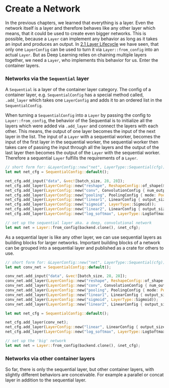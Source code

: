 # Create a Network

In the previous chapters, we learned that everything is a layer. Even the network
itself is a layer and therefore behaves like any other layer which means,
that it could be used to create even bigger networks. This is possible, because
a `Layer` can implement any behavior as long as it takes an input and produces
an output. In [2.1 Layer Lifecycle](./layer-lifecycle.html)
we have seen, that only one `LayerConfig` can be used to turn it via
`Layer::from_config` into an actual `Layer`. But as Deep Learning relies on
chaining multiple layers together, we need a `Layer`, who implements this
behavior for us. Enter the container layers.

### Networks via the `Sequential` layer

A `Sequential` is a layer of the container layer category. The config of a
container layer, e.g. `SequentialConfig` has a special method called,
`.add_layer` which takes one `LayerConfig` and adds it to an ordered list in the
`SequentialConfig`.

When turning a `SequentialConfig` into a `Layer` by passing the config to
`Layer::from_config`, the behavior of the Sequential is to initialize all the
layers which were added via `.add_layer` and connect the layers with each other.
This means, the output of one layer becomes the input of the next layer in the
list. The input of a `Layer` with a sequential worker, becomes the input of the
first layer in the sequential worker, the sequential worker then takes care
of passing the input through all the layers and the output of the last layer
then becomes the output of the `Layer` with the sequential worker. Therefore
a sequential `Layer` fulfills the requirements of a `Layer`.

```rust
// short form for: &LayerConfig::new("net", LayerType::Sequential(cfg))
let mut net_cfg = SequentialConfig::default();

net_cfg.add_input("data", &vec![batch_size, 28, 28]);
net_cfg.add_layer(LayerConfig::new("reshape", ReshapeConfig::of_shape(&vec![batch_size, 1, 28, 28])));
net_cfg.add_layer(LayerConfig::new("conv", ConvolutionConfig { num_output: 20, filter_shape: vec![5], stride: vec![1], padding: vec![0] }));
net_cfg.add_layer(LayerConfig::new("pooling", PoolingConfig { mode: PoolingMode::Max, filter_shape: vec![2], stride: vec![2], padding: vec![0] }));
net_cfg.add_layer(LayerConfig::new("linear1", LinearConfig { output_size: 500 }));
net_cfg.add_layer(LayerConfig::new("sigmoid", LayerType::Sigmoid));
net_cfg.add_layer(LayerConfig::new("linear2", LinearConfig { output_size: 10 }));
net_cfg.add_layer(LayerConfig::new("log_softmax", LayerType::LogSoftmax));

// set up the sequential layer aka. a deep, convolutional network
let mut net = Layer::from_config(backend.clone(), &net_cfg);
```

As a sequential layer is like any other layer, we can use sequential layers as
building blocks for larger networks. Important building blocks of a network can
be grouped into a sequential layer and published as a crate for others to use.

```rust
// short form for: &LayerConfig::new("net", LayerType::Sequential(cfg))
let mut conv_net = SequentialConfig::default();

conv_net.add_input("data", &vec![batch_size, 28, 28]);
conv_net.add_layer(LayerConfig::new("reshape", ReshapeConfig::of_shape(&vec![batch_size, 1, 28, 28])));
conv_net.add_layer(LayerConfig::new("conv", ConvolutionConfig { num_output: 20, filter_shape: vec![5], stride: vec![1], padding: vec![0] }));
conv_net.add_layer(LayerConfig::new("pooling", PoolingConfig { mode: PoolingMode::Max, filter_shape: vec![2], stride: vec![2], padding: vec![0] }));
conv_net.add_layer(LayerConfig::new("linear1", LinearConfig { output_size: 500 }));
conv_net.add_layer(LayerConfig::new("sigmoid", LayerType::Sigmoid));
conv_net.add_layer(LayerConfig::new("linear2", LinearConfig { output_size: 10 }));

let mut net_cfg = SequentialConfig::default();

net_cfg.add_layer(conv_net);
net_cfg.add_layer(LayerConfig::new("linear", LinearConfig { output_size: 500 }));
net_cfg.add_layer(LayerConfig::new("log_softmax", LayerType::LogSoftmax));

// set up the 'big' network
let mut net = Layer::from_config(backend.clone(), &net_cfg);
```

### Networks via other container layers

So far, there is only the sequential layer, but other container layers, with
slightly different behaviors are conceivable. For example a parallel or
concat layer in addition to the sequential layer.
